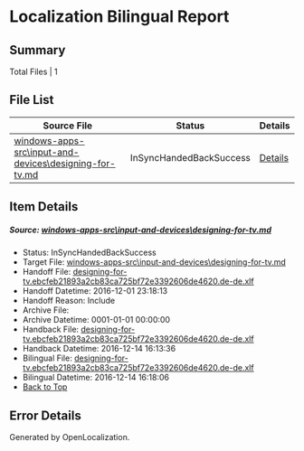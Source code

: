 # <a name='report-top'></a> Localization Bilingual Report

## Summary
 Total Files | 1

## File List
 Source File | Status | Details 
 ----------- | ------ | ------- 
 [windows-apps-src\input-and-devices\designing-for-tv.md](https://cpubwin.visualstudio.com/windows-uwp/_git/windows-uwp/commit/ee0a2f5a34cbbef198a9012d0425bb84e65f3b33?path=windows-apps-src%2Finput-and-devices%2Fdesigning-for-tv.md&_a=contents) | InSyncHandedBackSuccess | [Details](#de76a3c6d4949b9203df79855e1748a81d76ca644356)

## Item Details
##### <a name='de76a3c6d4949b9203df79855e1748a81d76ca644356'></a> Source: [windows-apps-src\input-and-devices\designing-for-tv.md](https://cpubwin.visualstudio.com/windows-uwp/_git/windows-uwp/commit/ee0a2f5a34cbbef198a9012d0425bb84e65f3b33?path=windows-apps-src%2Finput-and-devices%2Fdesigning-for-tv.md&_a=contents)
* Status: InSyncHandedBackSuccess
* Target File: [windows-apps-src\input-and-devices\designing-for-tv.md](https://cpubwin.visualstudio.com/windows-uwp/_git/windows-uwp.de-de/commit/333eb1d1fd09f805fc7da6b2881df2dea6945543?path=windows-apps-src%2Finput-and-devices%2Fdesigning-for-tv.md&_a=contents)
* Handoff File: [designing-for-tv.ebcfeb21893a2cb83ca725bf72e3392606de4620.de-de.xlf](https://cpubwin.visualstudio.com/windows-uwp/_git/WDCLib.handoff/commit/a80deaf55f6f2f0de2d446898f791eb02e46332f?path=ol-handoff%2Fcpubwin%2Fwindows-uwp.de-de%2Fmaster%2Fdesigning-for-tv.ebcfeb21893a2cb83ca725bf72e3392606de4620.de-de.xlf&_a=contents)
* Handoff Datetime: 2016-12-01 23:18:13
* Handoff Reason: Include
* Archive File: 
* Archive Datetime: 0001-01-01 00:00:00
* Handback File: [designing-for-tv.ebcfeb21893a2cb83ca725bf72e3392606de4620.de-de.xlf](https://cpubwin.visualstudio.com/windows-uwp/_git/WDCLib.handback/commit/01a7e1472dadaa3ef9b23d84e93ebd9a13ecec9f?path=ol-handback%2Fcpubwin%2Fwindows-uwp.de-de%2Fmaster%2Fdesigning-for-tv.ebcfeb21893a2cb83ca725bf72e3392606de4620.de-de.xlf&_a=contents)
* Handback Datetime: 2016-12-14 16:13:36
* Bilingual File: [designing-for-tv.ebcfeb21893a2cb83ca725bf72e3392606de4620.de-de.xlf](https://cpubwin.visualstudio.com/windows-uwp/_git/WDCLib.handback/commit/01a7e1472dadaa3ef9b23d84e93ebd9a13ecec9f?path=ol-handback%2Fcpubwin%2Fwindows-uwp.de-de%2Fmaster%2Fdesigning-for-tv.ebcfeb21893a2cb83ca725bf72e3392606de4620.de-de.xlf&_a=contents)
* Bilingual Datetime: 2016-12-14 16:18:06
* [Back to Top](#report-top)


## Error Details

Generated by OpenLocalization.
